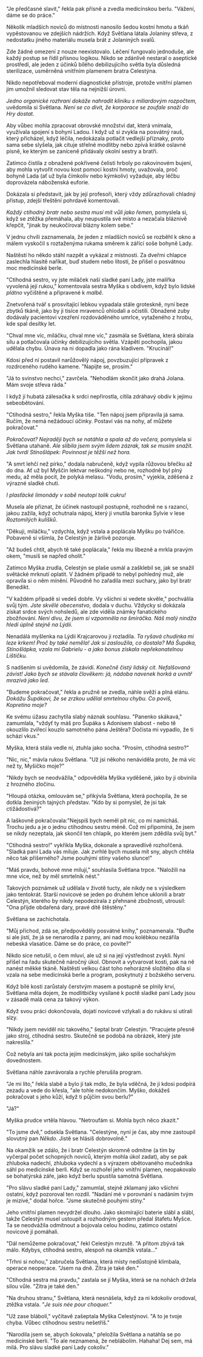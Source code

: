 "Je předčasné slavit," řekla pak přísně a zvedla medicínskou berlu. "Vážení, dáme se do práce."

Několik mladších noviců do místnosti nanosilo šedou kostní hmotu a tkáň vypěstovanou ve zdejších nádržích. Když Světlana látala Jolaniny střeva, z nedostatku jiného materiálu musela brát z Jolaniných svalů.

Zde žádné omezení z nouze neexistovalo. Léčení fungovalo jednoduše, ale každý postup se řídil přísnou logikou. Nikdo se zdánlivě nestaral o aseptické prostředí, ale jeden z účinků bílého debilizujícího světla byla důsledná sterilizace, usměrněná vnitřním plamenem bratra Celestýna.

Nikdo nepotřeboval moderní diagnostické přístroje, protože vnitřní plamen jim umožnil sledovat stav těla na nejnižší úrovni.

*Jedno organické rozhraní dokáže nahradit kliniku s miliardovým rozpočtem,* uvědomila si Světlana. *Není se co divit, že korporace se zoufale snaží do Hry dostat.*

Aby vůbec mohla zpracovat obrovské množství dat, která vnímala, využívala spojení s bohyní Ladou. I když už si zvykla na posvátný rauš, který přicházel, když léčila, nedokázala potlačit vedlejší příznaky, proto sama sebe slyšela, jak cituje střelné modlitby nebo zpívá krátké oslavné písně, ke kterým se zaníceně přidávaly okolní sestry a bratři.

Zatímco čistila z obnažené pokřivené čelisti hrboly po rakovinovém bujení, aby mohla vytvořit novou kost pomocí kostní hmoty, uvažovala, proč bohyně Lada (ať už byla čímkoliv nebo kýmkoliv) vyžaduje, aby léčbu doprovázela náboženská euforie.

Dokázala si představit, jak by její profesoři, který vždy zdůrazňovali chladný přístup, zdejší třeštění pohrdavě komentovali.

*Každý ctihodný bratr nebo sestra musí mít vůli jako řemen,* pomyslela si, když se ztěžka přemáhala, aby neupustila své místo a nezačala bláznivě křepčit, "jinak by neukočíroval blázny kolem sebe."

V jednu chvíli zaznamenala, že jeden z mladších noviců se rozběhl k okno a málem vyskočil s roztaženýma rukama směrem k zářící soše bohyně Lady.

Naštěstí ho někdo stáhl nazpět a vykázal z místnosti. Za dveřmi chlapce zaslechla hlasitě naříkat, buď studem nebo lítosti, že přišel o posvátnou moc medicínské berle.

"Ctihodná sestro, vy jste miláček naší sladké paní Lady, jste malířka vyvolená její rukou," komentovala sestra Myška s obdivem, když bylo lidské *plátno* vyčištěné a připravené k *malbě*. 

Znetvořená tvář s prosvítající lebkou vypadala stále groteskně, nyní beze zbytků tkáně, jako by ji tisíce mravenců ohlodali a očistili. Obnažené zuby dodávaly pacientovi vzezření rozdováděného umrlce, vytaženého z hrobu, kde spal desítky let.

"Chval mne víc, miláčku, chval mne víc," zasmála se Světlana, která sbírala sílu a potlačovala účinky debilizujícího světla. Vzápětí pochopila, jakou udělala chybu. Únava na ni dopadla jako rána kladivem. "Krucinál!"

Kdosi před ní postavil narůžovělý nápoj, povzbuzující přípravek z rozdrceného rudého kamene. "Napijte se, prosím."

"Já to svinstvo nechci," zavrčela. "Nehodlám skončit jako drahá Jolana. Mám svoje střeva ráda."

I když jí hubatá zálesačka k srdci nepřirostla, cítila zdráhavý obdiv k jejímu sebeobětování.

"Ctihodná sestro," řekla Myška tiše. "Ten nápoj jsem připravila já sama. Ručím, že nemá nežádoucí účinky. Postaví vás na nohy, ať můžete pokračovat."

*Pokračovat? Nejraději bych se natáhla a spala až do večera,* pomyslela si Světlana utahaně. *Ale slíbila jsem svým lidem zázrak, tak se musím snažit. Jak tvrdí Stínošlápek: Povinnost je těžší než hora.*

"A smrt lehčí než pírko," dodala nabručeně, když vypila růžovou břečku až do dna. Ať už byl Myščin lektvar neškodný nebo ne, rozhodně byl plný medu, až měla pocit, že polyká melasu. "Vodu, prosím," vyjekla, zděšená z výrazné sladké chuti.

*I plasťácké limonády v sobě neutopí tolik cukru!*

Musela ale přiznat, že účinek nastoupil postupně, rozhodně ne s razancí, jakou zažila, když ochutnala nápoj, který ji vnutila baronka Sylvie v lese *Roztomilých kulíšků*.

"Děkuji, miláčku," vzdychla, když vstala a poplácala Myšku po tvářičce. Pobaveně si všimla, že Celestýn je žárlivě pozoruje.

"Až budeš chtít, abych tě také poplácala," řekla mu líbezně a mrkla pravým okem, "musíš se napřed oholit."

Zatímco Myška zrudla, Celestýn se plaše usmál a zašklebil se, jak se snažil světácké mrknutí oplatit. V žádném případě to nebyl pohledný muž, ale opravila si o něm mínění. Původně ho zařadila mezi suchary, jako byl bratr Benedikt.

"V každém případě si vedeš dobře. Vy všichni si vedete skvěle," pochválila svůj tým. *Jste skvělé obecenstvo,* dodala v duchu. Vždycky si dokázala získat srdce svých nohsledů, ale zde viděla známky fanatického zbožňování. *Není divu, že jsem si vzpomněla na šmíráčka. Náš malý nindža hledí úplně stejně na Lýdii.*

Nenadálá myšlenka na Lýdii Krajcarovou ji rozladila. *Ta ryšavá chudinka mi leze krkem! Proč by také neměla! Jak si zasloužila, co dostala? Má Šupáka, Stínošlápka, vzala mi Gabrielu - a jako bonus získala nepřekonatelnou Lištičku.*

S nadšením si uvědomila, že závidí. *Konečně čistý lidský cit. Nefalšovaná závist! Jako bych se stávala člověkem: já, nádoba navenek horká a uvnitř mrazivá jako led.*

"Budeme pokračovat," řekla a pružně se zvedla, náhle svěží a plná elánu. *Dokážu Šupákovi, že se zrzkou udělal smrtelnou chybu. Co povíš, Kopretino moje?*

Ke svému úžasu zachytila slabý náznak souhlasu. "Panenko skákavá," zamumlala, "vždyť ty máš pro Šupáka s Adonisem slabost - nebo tě okouzlilo zvířecí kouzlo samotného pána Ještěra? Dočista mi vypadlo, že ti schází vkus."

Myška, která stála vedle ní, ztuhla jako socha. "Prosím, ctihodná sestro?"

"Nic, nic," mávla rukou Světlana. "Už jsi někoho nenáviděla proto, že má víc než ty, Myšičko moje?"

"Nikdy bych se neodvážila," odpověděla Myška vyděšeně, jako by ji obvinila z hrozného zločinu.

"Hloupá otázka, omlouvám se," přikývla Světlana, která pochopila, že se dotkla ženiných tajných představ. "Kdo by si pomyslel, že jsi tak ctižádostivá?" 


A laškovně pokračovala:"Nejspíš bych neměl pít nic, co mi namícháš. Trochu jedu a je o jednu ctihodnou sestru méně. Což mi připomíná, že jsem se nikdy nezeptala, jak skončil ten chlapík, po kterém jsem zdědila svůj byt."

"Ctihodná sestro!" vykřikla Myška, dokonale a spravedlivě rozhořčená. "Sladká paní Lada vás miluje. Jak zvrhlé bych musela mít sny, abych chtěla něco tak příšerného? Jsme pouhými stíny vašeho slunce!"

"Máš pravdu, bohové mne milují," souhlasila Světlana trpce. "Naložili na mne více, než by měl smrtelník nést."

Takových poznámek už udělala v životě tucty, ale nikdy ne s výsledkem jako tentokrát. Starší novicové se jeden po druhém lehce uklonili a bratr Celestýn, kterého by nikdy nepodezírala z přehnané zbožnosti, utrousil: "Ona přijde obdařená dary, pravé dítě štěstěny."

Světlana se zachichotala.

"Můj příchod, zdá se, předpověděly posvátné knihy," poznamenala. "Buďte si ale jistí, že já se nenarodila z panny, ani nad mou kolébkou nezářila nebeská vlasatice. Dáme se do práce, co povíte?"

Nikdo sice netušil, o čem mluví, ale už si na její výstřednost zvykli. Nyní přišel na řadu skutečně náročný úkol. Obnovit a vytvarovat kosti, pak na ně nanést měkké tkáně. Naštěstí velkou část toho nehorázně složitého díla si vzala na sebe medicínská berle a program, poskytnutý z božského serveru.

Když bílé kosti zarůstaly čerstvým masem a postupně se plnily krví, Světlana měla dojem, že modlitbičky vysílané k poctě sladké paní Lady jsou v zásadě malá cena za takový výkon.

Když svou práci dokončovala, dojatí novicové vzlykali a do rukávu si utírali slzy.

"Nikdy jsem neviděl nic takového," šeptal bratr Celestýn. "Pracujete přesně jako stroj, ctihodná sestro. Skutečně se podobá na obrázek, který jste nakreslila."

Což nebyla ani tak pocta jejím medicínským, jako spíše sochařským dovednostem.

Světlana náhle zavrávorala a rychle přerušila program.

"Je mi líto," řekla slabě a bylo jí tak mdlo, že byla vděčná, že ji kdosi podpírá zezadu a vede do křesla, "ale tohle nedokončím. Myško, dokážeš pokračovat s jeho kůží, když ti půjčím svou berlu?"

"Já?"

Myška prudce vrtěla hlavou. "Netroufám si. Mohla bych něco zkazit."

"To jsme dvě," odsekla Světlana. "Celestýne, nyní je čas, aby mne zastoupil slovutný pan *Někdo*. Jistě se hlásíš dobrovolně."

Na okamžik se zdálo, že i bratr Celestýn skromně odmítne (a tím by vyčerpal počet schopných noviců, kterým mohla úkol zadat), aby se pak zhluboka nadechl, zhluboka vydechl a s výrazem obětovaného mučedníka sáhl po medicínské berli. Když se rozhořel jeho vnitřní plamen, neopakovalo se bohatýrská záře, jako když berlu spustila samotná Světlana.

"Pro slávu sladké paní Lady," zamumlal, stejně zklamaný jako všichni ostatní, když pozoroval ten rozdíl. "Nadání mé v porovnání s nadáním tvým je mizivé," dodal hořce. "Jsme skutečně pouhými stíny."

Jeho vnitřní plamen nevydržel dlouho. Jako skomírající baterie slábl a slábl, takže Celestýn musel ustoupit a rozhodným gestem předal štafetu Myšce. Ta se neodvážila odmítnout a bojovala celou hodinu, zatímco ostatní novicové jí pomáhali.

"Dál nemůžeme pokračovat," řekl Celestýn mrzutě. "A přitom zbývá tak málo. Kdybys, ctihodná sestro, alespoň na okamžik vstala..."

"Trhni si nohou," zabručela Světlana, která místy nedůstojně klimbala, operace neoperace. "Jsem na dně. Zítra je také den."

"Ctihodná sestra má pravdu," zastala se jí Myška, která se na nohách držela silou vůle. "Zítra je také den."

"Na druhou stranu," Světlana, která nesnášela, když za ni kdokoliv orodoval, ztěžka vstala. "*Je suis née pour choquer.*"

"Už zase blábolí," vyčítavě zašeptala Myška Celestýnovi. "A to je tvoje chyba. Vůbec ctihodnou sestru nešetříš."

"Narodila jsem se, abych šokovala," přeložila Světlana a natáhla se po medicínské berli. "To ale neznamená, že neblábolím. Hahaha! Dej sem, má milá. Pro slávu sladké paní Lady cokoliv."